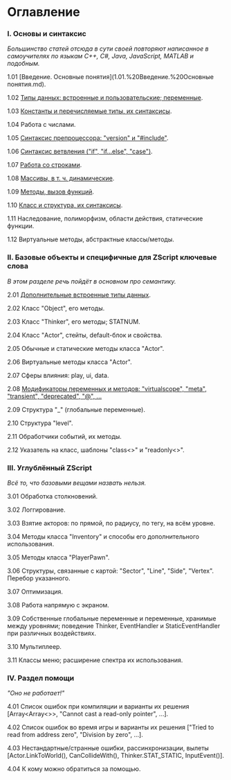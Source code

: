 # Оглавление


### I. Основы и синтаксис

_Большинство статей отсюда в сути своей повторяют написанное в самоучителях по языкам C++, C#, Java, JavaScript, MATLAB и подобным._

1.01 [Введение. Основные понятия](1.01.%20Введение.%20Основные понятия.md).

1.02 [Типы данных: встроенные и пользовательские; переменные](1.02.Типы%20данных.md).

1.03 [Константы и перечисляемые типы, их синтаксисы](1.03.%20Константы%20и%20перечисляемые%20типы.md).

1.04 Работа с числами.

1.05 [Синтаксис препроцессора: "version" и "#include"](1.05.%20Синтаксис%20препроцессора.md).

1.06 [Синтаксис ветвления ("if", "if...else", "case")](1.06.%20Синтаксис%20ветвления%20(if,%20else,%20switch-case).md).

1.07 [Работа со строками](1.07.%20Работа%20со%20строками.md).

1.08 [Массивы, в т. ч. динамические](1.08.%20Массивы.md).

1.09 [Методы, вызов функций](1.09.%20Методы.md).

1.10 [Класс и структура, их синтаксисы](1.10.%20Классы%20и%20структуры.md).

1.11 Наследование, полиморфизм, области действия, статические функции.

1.12 Виртуальные методы, абстрактные классы/методы.



### II. Базовые объекты и специфичные для ZScript ключевые слова

_В этом разделе речь пойдёт в основном про семантику._

2.01 [Дополнительные встроенные типы данных](2.01.%20Дополнительные%20встроенные%20типы%20данных.md).

2.02 Класс "Object", его методы.

2.03 Класс "Thinker", его методы; STATNUM.

2.04 Класс "Actor", стейты, default-блок и свойства.

2.05 Обычные и статические методы класса "Actor".

2.06 Виртуальные методы класса "Actor".

2.07 Сферы влияния: play, ui, data.

2.08 [Модификаторы переменных и методов: "virtualscope", "meta", "transient", "deprecated", "@", ...](2.08.%20Модификаторы%20переменных%20и%20методов.md)

2.09 Структура "_" (глобальные переменные).

2.10 Структура "level".

2.11 Обработчики событий, их методы.

2.12 Указатель на класс, шаблоны "class<>" и "readonly<>".



### III. Углублённый ZScript

_Всё то, что базовыми вещами назвать нельзя._

3.01 Обработка столкновений.

3.02 Логгирование.

3.03 Взятие акторов: по прямой, по радиусу, по тегу, на всём уровне.

3.04 Методы класса "Inventory" и способы его дополнительного использования.

3.05 Методы класса "PlayerPawn".

3.06 Структуры, связанные с картой: "Sector", "Line", "Side", "Vertex". Перебор указанного.

3.07 Оптимизация.

3.08 Работа напрямую с экраном.

3.09 Собственные глобальные переменные и переменные, хранимые между уровнями; поведение Thinker, EventHandler и StaticEventHandler при различных воздействиях.

3.10 Мультиплеер.

3.11 Классы меню; расширение спектра их использования.



### IV. Раздел помощи

_"Оно не работает!"_

4.01 Список ошибок при компиляции и варианты их решения [Array<Array<>>, "Cannot cast a read-only pointer", ...].

4.02 Список ошибок во время игры и варианты их решения ["Tried to read from address zero", "Division by zero", ...].

4.03 Нестандартные/странные ошибки, рассинхронизации, вылеты [Actor.LinkToWorld(), CanCollideWith(), Thinker.STAT_STATIC, InputEvent()].

4.04 К кому можно обратиться за помощью.

